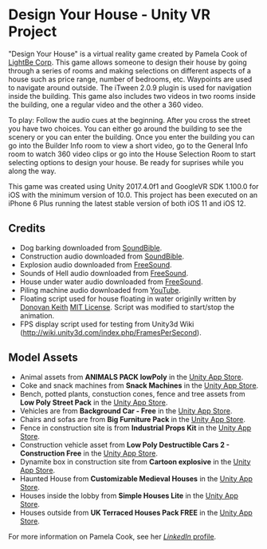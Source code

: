 # Design Your House - Unity VR Project

"Design Your House" is a virtual reality game created by Pamela Cook of [LightBe Corp](https://www.lightbe.com/). This game allows someone to design their house by going through a series of rooms and making selections on different aspects of a house such as price range, number of bedrooms, etc. Waypoints are used to navigate around outside. The iTween 2.0.9 plugin is used for navigation inside the building. This game also includes two videos in two rooms inside the building, one a regular video and the other a 360 video.

To play: Follow the audio cues at the beginning. After you cross the street you have two choices. You can either go around the building to see the scenery or you can enter the building. Once you enter the building you can go into the Builder Info room to view a short video, go to the General Info room to watch 360 video clips or go into the House Selection Room to start selecting options to design your house. Be ready for suprises while you along the way.

This game was created using Unity 2017.4.0f1 and GoogleVR SDK 1.100.0 for iOS with the minimum version of 10.0. This project has been executed on an iPhone 6 Plus running the latest stable version of both iOS 11 and iOS 12.

## Credits
- Dog barking downloaded from [SoundBible](http://soundbible.com/1514-Neighborhood-Dogs-Barking.html).
- Construction audio downloaded from [SoundBible](http://soundbible.com/2134-Tractor-Digging.html).
- Explosion audio downloaded from [FreeSound](https://freesound.org/people/tommccann/sounds/235968/).
- Sounds of Hell audio downloaded from [FreeSound](https://freesound.org/people/klankbeeld/sounds/213944/).
- House under water audio downloaded from [FreeSound](https://freesound.org/people/Robinhood76/sounds/317067/).
- Piling machine audio downloaded from [YouTube](https://www.youtube.com/watch?v=CQZ8oEsgHzc).
- Floating script used for house floating in water originlly written by [Donovan Keith](http://www.donovankeith.com/2016/05/making-objects-float-up-down-in-unity/) [MIT License](https://opensource.org/licenses/MIT). Script was modified to start/stop the animation.
- FPS display script used for testing from Unity3d Wiki (http://wiki.unity3d.com/index.php/FramesPerSecond).

## Model Assets
- Animal assets from **ANIMALS PACK lowPoly** in the [Unity App Store](https://assetstore.unity.com/packages/3d/characters/animals/animals-pack-lowpoly-67734).
- Coke and snack machines from **Snack Machines** in the [Unity App Store](https://assetstore.unity.com/packages/3d/props/interior/snack-machines-3517).
- Bench, potted plants, constuction cones, fence and tree assets from **Low Poly Street Pack** in the [Unity App Store](https://assetstore.unity.com/packages/3d/environments/urban/low-poly-street-pack-67475).
- Vehicles are from **Background Car - Free** in the [Unity App Store](https://assetstore.unity.com/packages/3d/vehicles/land/background-car-free-87053). 
- Chairs and sofas are from **Big Furniture Pack** in the [Unity App Store](https://assetstore.unity.com/packages/3d/props/furniture/big-furniture-pack-7717). 
- Fence in construction site is from **Industrial Props Kit** in the [Unity App Store](https://assetstore.unity.com/packages/3d/props/industrial/industrial-props-kit-84745). 
- Construction vehicle asset from **Low Poly Destructible Cars 2 - Construction Free** in the [Unity App Store](https://assetstore.unity.com/packages/3d/vehicles/land/low-poly-destructible-cars-2-construction-free-69083).
- Dynamite box in construction site from **Cartoon explosive** in the [Unity App Store](https://assetstore.unity.com/packages/3d/props/weapons/cartoon-explosive-113242).
- Haunted House from **Customizable Medieval Houses** in the [Unity App Store](https://assetstore.unity.com/packages/3d/environments/customizable-medieval-houses-8963).
- Houses inside the lobby from  **Simple Houses Lite** in the [Unity App Store](https://assetstore.unity.com/packages/3d/environments/simple-houses-lite-78201).
- Houses outside from **UK Terraced Houses Pack FREE** in the [Unity App Store](https://assetstore.unity.com/packages/3d/environments/urban/uk-terraced-houses-pack-free-63481).

For more information on Pamela Cook, see her [*LinkedIn* profile](https://www.linkedin.com/in/pamelacooklightbecorp).